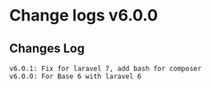 # Change logs v6.0.0


## Changes Log 
    v6.0.1: Fix for laravel 7, add bash for composer
    v6.0.0: For Base 6 with laravel 6